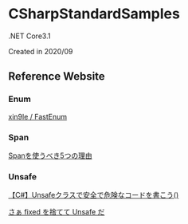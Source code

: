 # CSharpStandardSamples

.NET Core3.1

Created in 2020/09

## Reference Website

### Enum

[xin9le / FastEnum](https://github.com/xin9le/FastEnum)


### Span

[Span<T>を使うべき5つの理由](https://qiita.com/GlassGrass/items/cea3c6f91413c3582b5f)

### Unsafe

[【C#】Unsafeクラスで安全で危険なコードを書こう()](https://blog.meilcli.net/2018/10/c-unsafe.html)

[さぁ fixed を捨てて Unsafe だ](https://azyobuzin.hatenablog.com/entry/2017/09/30/023703)

